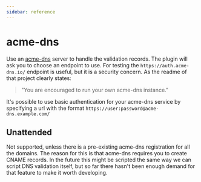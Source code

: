 ```yaml
---
sidebar: reference
---
```


# acme-dns
Use an [acme-dns](https://github.com/joohoi/acme-dns) server to handle the validation records. 
The plugin will ask you to choose an endpoint to use. For testing the `https://auth.acme-dns.io/` 
endpoint is useful, but it is a security concern. As the readme of that project clearly states: 

> "You are encouraged to run your own acme-dns instance."

It's possible to use basic authentication for your acme-dns service by specifying a url with 
the format `https://user:password@acme-dns.example.com/`

## Unattended
Not supported, unless there is a pre-existing acme-dns registration for all the domains. 
The reason for this is that acme-dns requires you to create CNAME records. In the future this 
might be scripted the same way we can script DNS validation itself, but so far there hasn't been
enough demand for that feature to make it worth developing.